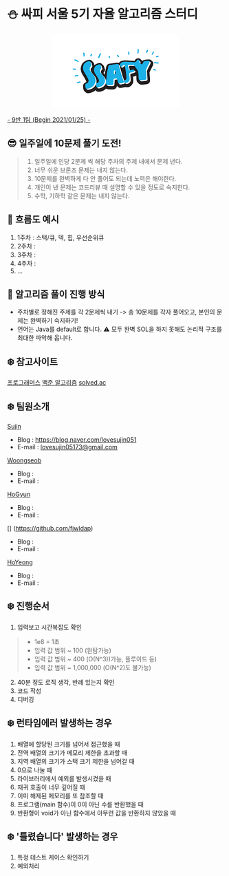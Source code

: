# :snowman: 싸피 서울 5기 자율 알고리즘 스터디 

<p align="center">
  <img src="./img/ssafy.png">
</p>

<u>- 9반 1팀 (Begin 2021/01/25) -</u>

## :sunglasses: 일주일에 10문제 풀기 도전!

> 1. 일주일에 인당 2문제 씩 해당 주차의 주제 내에서 문제 낸다.
> 2. 너무 쉬운 브론즈 문제는 내지 않는다.
> 3. 10문제를 완벽하게 다 안 풀어도 되는데 노력은 해야한다.
> 4. 개인이 낸 문제는 코드리뷰 때 설명할 수 있을 정도로 숙지한다.
> 5. 수학, 기하학 같은 문제는 내지 않는다.

## :raised_hands: 흐름도 예시
1. 1주차 : 스택/큐, 덱, 힙, 우선순위큐  
2. 2주차 :   
3. 3주차 :  
4. 4주차 :  
5. ...  

## :raised_hands: 알고리즘 풀이 진행 방식

+ 주차별로 정해진 주제를 각 2문제씩 내기 -> 총 10문제를 각자 풀어오고, 본인의 문제는 완벽하기 숙지하기!  
+ 언어는 Java를 default로 합니다.
:warning: 모두 완벽 SOL을 하지 못해도 논리적 구조를 최대한 파악해 옵니다.

## :snowflake: 참고사이트
[프로그래머스](https://programmers.co.kr/learn/challenges?tab=practice_kit)
[백준 알고리즘](https://www.acmicpc.net/) 
[solved.ac](https://solved.ac/)


## :snowflake: 팀원소개

[Sujin](https://github.com/SujinJeong)
- Blog : https://blog.naver.com/lovesujin051
- E-mail : lovesujin05173@gmail.com

[Woongseob](https://github.com/woongseob12)
- Blog : 
- E-mail : 

[HoGyun](https://github.com/KangHoGyun)
- Blog : 
- E-mail : 

[] (https://github.com/fjwldap)
- Blog : 
- E-mail : 

[HoYeong](https://github.com/hoyeong-s)
- Blog : 
- E-mail : 


## :snowflake: 진행순서
1. 입력보고 시간복잡도 확인
> - 1e8 = 1초
> - 입력 값 범위 ~ 100 (완탐가능)
> - 입력 값 범위 ~ 400 (O(N^3))가능, 플루이드 등)
> - 입력 값 범위 ~ 1,000,000 (O(N^2)도 불가능)
2. 40분 정도 로직 생각, 반례 있는지 확인
3. 코드 작성
4. 디버깅

## :snowflake: 런타임에러 발생하는 경우
1. 배열에 할당된 크기를 넘어서 접근했을 때
2. 전역 배열의 크기가 메모리 제한을 초과할 때
3. 지역 배열의 크기가 스택 크기 제한을 넘어갈 때
4. 0으로 나눌 떄
5. 라이브러리에서 예외를 발생시켰을 때
6. 재귀 호출이 너무 깊어질 때
7. 이미 해제된 메모리를 또 참조할 때
8. 프로그램(main 함수)이 0이 아닌 수를 반환했을 때
9.  반환형이 void가 아닌 함수에서 아무런 값을 반환하지 않았을 때

## :snowflake: '틀렸습니다' 발생하는 경우
1. 특정 테스트 케이스 확인하기
2. 예외처리
